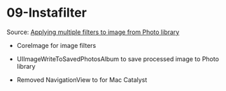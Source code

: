 # 09-Instafilter

Source: [Applying multiple filters to image from Photo library](https://www.hackingwithswift.com/plus/solutions/instafilter)

- CoreImage for image filters
- UIImageWriteToSavedPhotosAlbum to save processed image to Photo library

- Removed NavigationView to for Mac Catalyst
